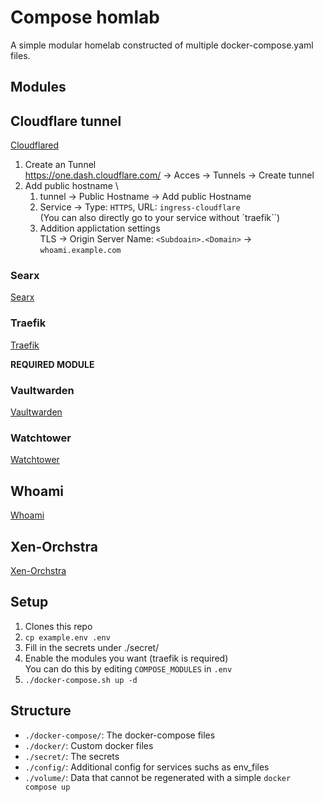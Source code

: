 # Compose homlab
A simple modular homelab constructed of multiple docker-compose.yaml files.

## Modules

## Cloudflare tunnel
[Cloudflared](https://hub.docker.com/r/cloudflare/cloudflared)

1. Create an Tunnel \
    https://one.dash.cloudflare.com/ -> Acces -> Tunnels -> Create tunnel
2. Add public hostname \
    1. tunnel -> Public Hostname -> Add public Hostname
    2. Service -> Type: `HTTPS`, URL: `ingress-cloudflare` \
        (You can also directly go to your service without `traefik``)
    3. Addition applictation settings \
        TLS -> Origin Server Name: `<Subdoain>.<Domain>` -> `whoami.example.com`

### Searx
[Searx](https://github.com/searxng/searxng)

### Traefik
[Traefik](https://github.com/traefik/traefik)

**REQUIRED MODULE**

### Vaultwarden
[Vaultwarden](https://github.com/dani-garcia/vaultwarden)

### Watchtower
[Watchtower](https://github.com/containrrr/watchtower)

## Whoami
[Whoami](https://github.com/traefik/whoami)

## Xen-Orchstra
[Xen-Orchstra](https://github.com/ronivay/xen-orchestra-docker)

## Setup
1. Clones this repo
3. `cp example.env .env`
4. Fill in the secrets under ./secret/
5. Enable the modules you want (traefik is required) \
    You can do this by editing `COMPOSE_MODULES` in `.env`
6. `./docker-compose.sh up -d`

## Structure
- `./docker-compose/`: The docker-compose files
- `./docker/`: Custom docker files
- `./secret/`: The secrets
- `./config/`: Additional config for services suchs as env_files
- `./volume/`: Data that cannot be regenerated with a simple `docker compose up`
